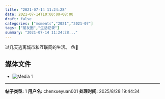 ```yaml
---
title: "2021-07-14 11:24:28"
date: 2021-07-14T10:00:00+08:00
draft: false
categories: ["moments","2021","2021-07"]
tags: ["朋友圈","生活记录"]
summary: "2021-07-14 11:24:28..."
---
```


过几天逃离城市和互联网的生活。
😘🍻

## 媒体文件

- ![Media 1](/Moments/photos/2021-07-14/202107141124280.jpg)

---

**帖子类型:** 1
**用户名:** chenxueyuan001
**处理时间:** 2025/8/28 19:44:34